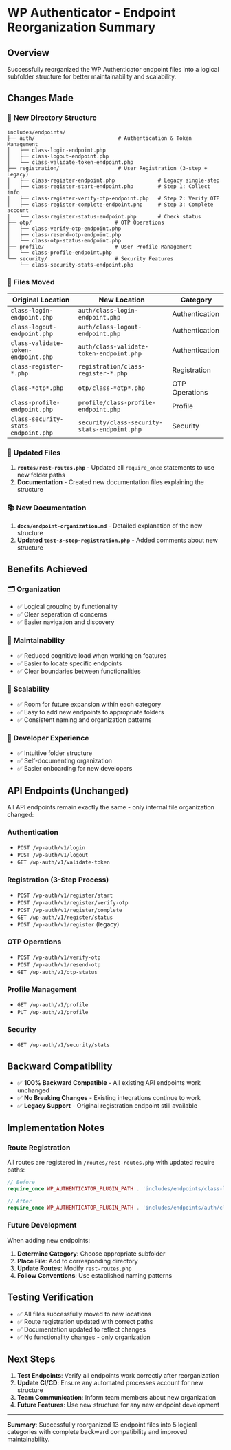# WP Authenticator - Endpoint Reorganization Summary

## Overview

Successfully reorganized the WP Authenticator endpoint files into a logical subfolder structure for better maintainability and scalability.

## Changes Made

### 📁 **New Directory Structure**

```
includes/endpoints/
├── auth/                           # Authentication & Token Management
│   ├── class-login-endpoint.php
│   ├── class-logout-endpoint.php
│   └── class-validate-token-endpoint.php
├── registration/                   # User Registration (3-step + Legacy)
│   ├── class-register-endpoint.php              # Legacy single-step
│   ├── class-register-start-endpoint.php        # Step 1: Collect info
│   ├── class-register-verify-otp-endpoint.php   # Step 2: Verify OTP
│   ├── class-register-complete-endpoint.php     # Step 3: Complete account
│   └── class-register-status-endpoint.php       # Check status
├── otp/                           # OTP Operations
│   ├── class-verify-otp-endpoint.php
│   ├── class-resend-otp-endpoint.php
│   └── class-otp-status-endpoint.php
├── profile/                       # User Profile Management
│   └── class-profile-endpoint.php
└── security/                      # Security Features
    └── class-security-stats-endpoint.php
```

### 🔄 **Files Moved**

| Original Location | New Location | Category |
|------------------|--------------|----------|
| `class-login-endpoint.php` | `auth/class-login-endpoint.php` | Authentication |
| `class-logout-endpoint.php` | `auth/class-logout-endpoint.php` | Authentication |
| `class-validate-token-endpoint.php` | `auth/class-validate-token-endpoint.php` | Authentication |
| `class-register-*.php` | `registration/class-register-*.php` | Registration |
| `class-*otp*.php` | `otp/class-*otp*.php` | OTP Operations |
| `class-profile-endpoint.php` | `profile/class-profile-endpoint.php` | Profile |
| `class-security-stats-endpoint.php` | `security/class-security-stats-endpoint.php` | Security |

### 📝 **Updated Files**

1. **`routes/rest-routes.php`** - Updated all `require_once` statements to use new folder paths
2. **Documentation** - Created new documentation files explaining the structure

### 📚 **New Documentation**

1. **`docs/endpoint-organization.md`** - Detailed explanation of the new structure
2. **Updated `test-3-step-registration.php`** - Added comments about new structure

## Benefits Achieved

### 🗂️ **Organization**
- ✅ Logical grouping by functionality
- ✅ Clear separation of concerns
- ✅ Easier navigation and discovery

### 🔧 **Maintainability** 
- ✅ Reduced cognitive load when working on features
- ✅ Easier to locate specific endpoints
- ✅ Clear boundaries between functionalities

### 🚀 **Scalability**
- ✅ Room for future expansion within each category
- ✅ Easy to add new endpoints to appropriate folders
- ✅ Consistent naming and organization patterns

### 👥 **Developer Experience**
- ✅ Intuitive folder structure
- ✅ Self-documenting organization
- ✅ Easier onboarding for new developers

## API Endpoints (Unchanged)

All API endpoints remain exactly the same - only internal file organization changed:

### Authentication
- `POST /wp-auth/v1/login`
- `POST /wp-auth/v1/logout` 
- `GET /wp-auth/v1/validate-token`

### Registration (3-Step Process)
- `POST /wp-auth/v1/register/start`
- `POST /wp-auth/v1/register/verify-otp`
- `POST /wp-auth/v1/register/complete`
- `GET /wp-auth/v1/register/status`
- `POST /wp-auth/v1/register` (legacy)

### OTP Operations
- `POST /wp-auth/v1/verify-otp`
- `POST /wp-auth/v1/resend-otp`
- `GET /wp-auth/v1/otp-status`

### Profile Management
- `GET /wp-auth/v1/profile`
- `PUT /wp-auth/v1/profile`

### Security
- `GET /wp-auth/v1/security/stats`

## Backward Compatibility

- ✅ **100% Backward Compatible** - All existing API endpoints work unchanged
- ✅ **No Breaking Changes** - Existing integrations continue to work
- ✅ **Legacy Support** - Original registration endpoint still available

## Implementation Notes

### Route Registration
All routes are registered in `/routes/rest-routes.php` with updated require paths:

```php
// Before
require_once WP_AUTHENTICATOR_PLUGIN_PATH . 'includes/endpoints/class-login-endpoint.php';

// After  
require_once WP_AUTHENTICATOR_PLUGIN_PATH . 'includes/endpoints/auth/class-login-endpoint.php';
```

### Future Development
When adding new endpoints:

1. **Determine Category**: Choose appropriate subfolder
2. **Place File**: Add to corresponding directory
3. **Update Routes**: Modify `rest-routes.php` 
4. **Follow Conventions**: Use established naming patterns

## Testing Verification

- ✅ All files successfully moved to new locations
- ✅ Route registration updated with correct paths
- ✅ Documentation updated to reflect changes
- ✅ No functionality changes - only organization

## Next Steps

1. **Test Endpoints**: Verify all endpoints work correctly after reorganization
2. **Update CI/CD**: Ensure any automated processes account for new structure
3. **Team Communication**: Inform team members about new organization
4. **Future Features**: Use new structure for any new endpoint development

---

**Summary**: Successfully reorganized 13 endpoint files into 5 logical categories with complete backward compatibility and improved maintainability.
